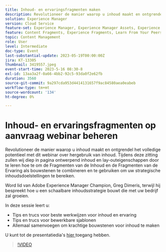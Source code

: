 ```yaml
---
title: Inhoud- en ervaringsfragmenten maken
description: Revolutioneer de manier waarop u inhoud maakt en ontgrendel het volledige potentieel met dit webinar over hergebruik van inhoud.
solution: Experience Manager
version: Cloud Service
feature-set: Experience Manager, Experience Manager Assets, Experience Manager Sites
feature: Content Fragments, Experience Fragments, Learn From Your Peers
topic: Content Management
role: User
level: Intermediate
doc-type: Event
last-substantial-update: 2023-05-19T00:00:00Z
jira: KT-13305
thumbnail: 3419557.jpeg
event-start-time: 2023-5-16 08:30-8
exl-id: 13aa3a2f-0a66-4bb2-92c5-93da0f2e62fb
duration: 3560
source-git-commit: 9a297cda953d4414131657f9ac84580aea0eabeb
workflow-type: tm+mt
source-wordcount: '134'
ht-degree: 0%

---
```


# Inhoud- en ervaringsfragmenten op aanvraag webinar beheren

Revolutioneer de manier waarop u inhoud maakt en ontgrendel het volledige potentieel met dit webinar over hergebruik van inhoud. Tijdens deze zitting zullen wij diep in pagina ontwerpend inhoud en lay-outeigenschappen door te leren hoe te om de Fragmenten van de Inhoud en de Fragmenten van de Ervaring als bouwstenen te combineren en te gebruiken om uw strategische inhoudsdoelstellingen te bereiken.

Word lid van Adobe Experience Manager Champion, Greg Dimeris, terwijl hij bespreekt hoe u een schaalbare inhoudsstrategie bouwt die met uw bedrijf zal groeien.

In deze sessie leert u:

* Tips en trucs voor beste werkwijzen voor inhoud en ervaring
* Tips en trucs voor bewerkbare sjablonen
* Allemaal samenvoegen om krachtige bouwstenen voor inhoud te maken

U kunt tot de presentatiedia&#39;s [ hier ](../../assets/experience-manager/may2023/mastering-content-and-experience-fragments/AEM_Content_fragments_and_Experience_Fragments_Webinar_Session_Final.pdf) toegang hebben.

>[!VIDEO](https://video.tv.adobe.com/v/3419557/?learn=on)

